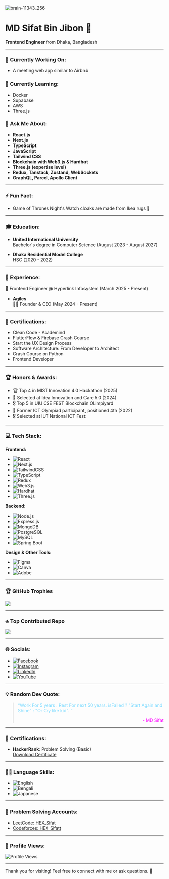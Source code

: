 ![brain-11343_256](https://github.com/user-attachments/assets/75e8cf95-11fb-4e51-8543-c147f4318e42)

# MD Sifat Bin Jibon 👋

**Frontend Engineer** from Dhaka, Bangladesh

---

### 🔭 Currently Working On:
- A meeting web app similar to Airbnb

### 🌱 Currently Learning:
- Docker
- Supabase
- AWS
- Three.js

### 💬 Ask Me About:
- **React.js**
- **Next.js**
- **TypeScript**
- **JavaScript**
- **Tailwind CSS**
- **Blockchain with Web3.js & Hardhat**
- **Three.js (expertise level)**
- **Redux, Tanstack, Zustand, WebSockets**
- **GraphQL, Parcel, Apollo Client**

---

### ⚡ Fun Fact:
- Game of Thrones Night's Watch cloaks are made from Ikea rugs 🧥

---

### 🎓 Education:
- **United International University**  
  Bachelor's degree in Computer Science (August 2023 - August 2027)
  
- **Dhaka Residential Model College**  
  HSC (2020 - 2022)

---

### 💼 Experience:
  🚀 Frontend Engineer @ Hyperlink Infosystem (March 2025 - Present)  
  

- **Agiles**  
  👨‍💼 Founder & CEO (May 2024 - Present)

---

### 📜 Certifications:
- Clean Code - Academind  
- FlutterFlow & Firebase Crash Course  
- Start the UX Design Process  
- Software Architecture: From Developer to Architect  
- Crash Course on Python  
- Frontend Developer  

---

### 🏆 Honors & Awards:
- 🏆 Top 4 in MIST Innovation 4.0 Hackathon (2025)  
- 🏅 Selected at Idea Innovation and Care 5.0 (2024)
- 🎖️ Top 5 in UIU CSE FEST Blockchain OLimpiyard  
- 🥈 Former ICT Olympiad participant, positioned 4th (2022)  
- 🎖️ Selected at IUT National ICT Fest  

---

### 💻 Tech Stack:

**Frontend:**
- ![React](https://img.shields.io/badge/React-20232A?style=for-the-badge&logo=react&logoColor=61DAFB)
- ![Next.js](https://img.shields.io/badge/Next.js-000000?style=for-the-badge&logo=next.js&logoColor=white)
- ![TailwindCSS](https://img.shields.io/badge/Tailwind_CSS-38B2AC?style=for-the-badge&logo=tailwind-css&logoColor=white)
- ![TypeScript](https://img.shields.io/badge/TypeScript-3178C6?style=for-the-badge&logo=typescript&logoColor=white)
- ![Redux](https://img.shields.io/badge/Redux-764ABC?style=for-the-badge&logo=redux&logoColor=white)
- ![Web3.js](https://img.shields.io/badge/Web3.js-1C1C1C?style=for-the-badge&logo=web3.js&logoColor=white)
- ![Hardhat](https://img.shields.io/badge/Hardhat-000000?style=for-the-badge&logo=ethereum&logoColor=white)
- ![Three.js](https://img.shields.io/badge/Three.js-000000?style=for-the-badge&logo=three.js&logoColor=white)

**Backend:**
- ![Node.js](https://img.shields.io/badge/Node.js-339933?style=for-the-badge&logo=node.js&logoColor=white)
- ![Express.js](https://img.shields.io/badge/Express.js-000000?style=for-the-badge&logo=express&logoColor=white)
- ![MongoDB](https://img.shields.io/badge/MongoDB-47A248?style=for-the-badge&logo=mongodb&logoColor=white)
- ![PostgreSQL](https://img.shields.io/badge/PostgreSQL-336791?style=for-the-badge&logo=postgresql&logoColor=white)
- ![MySQL](https://img.shields.io/badge/MySQL-4479A1?style=for-the-badge&logo=mysql&logoColor=white)
- ![Spring Boot](https://img.shields.io/badge/Spring_Boot-6DB33F?style=for-the-badge&logo=springboot&logoColor=white)

**Design & Other Tools:**
- ![Figma](https://img.shields.io/badge/Figma-F24E1E?style=for-the-badge&logo=figma&logoColor=white)
- ![Canva](https://img.shields.io/badge/Canva-00C4CC?style=for-the-badge&logo=canva&logoColor=white)
- ![Adobe](https://img.shields.io/badge/Adobe-FF0000?style=for-the-badge&logo=adobe&logoColor=white)

---

### 🏆 GitHub Trophies
![](https://github-profile-trophy.vercel.app/?username=Md-Sifat-code&theme=radical&no-frame=false&no-bg=true&margin-w=4)

---

### 🔝 Top Contributed Repo
![](https://github-contributor-stats.vercel.app/api?username=Md-Sifat-code&limit=5&theme=dracula&combine_all_yearly_contributions=true)

---

### 🌐 Socials:
- [![Facebook](https://img.shields.io/badge/Facebook-1877F2?style=for-the-badge&logo=facebook&logoColor=white)](https://www.facebook.com/profile.php?id=100011819080765)
- [![Instagram](https://img.shields.io/badge/Instagram-E4405F?style=for-the-badge&logo=instagram&logoColor=white)](https://www.instagram.com/sifa.t004/)
- [![LinkedIn](https://img.shields.io/badge/LinkedIn-0077B5?style=for-the-badge&logo=linkedin&logoColor=white)](https://www.linkedin.com/in/md-sifat-follow)
- [![YouTube](https://img.shields.io/badge/YouTube-FF0000?style=for-the-badge&logo=youtube&logoColor=white)](https://www.youtube.com/@RicoX96)

---

### 💡 Random Dev Quote:

<blockquote style="color:#7fdbff;font-style: bold;">
    <p>“Work For 5 years . Rest For next 50 years. isFailed ? "Start Again and Shine" : "Or Cry like kid". ”</p>
    <p style="text-align: right;color:#ff00ff;font-style: normal;">- MD Sifat</p>
</blockquote>

---

### 📜 Certifications:

- **HackerRank**: Problem Solving (Basic)  
  [Download Certificate](https://github.com/user-attachments/files/16369733/problem_solving_basic.certificate.pdf)

---

### 👨‍💻 Language Skills:

- ![English](https://img.shields.io/badge/English-Advanced-brightgreen)
- ![Bengali](https://img.shields.io/badge/Bengali-Native-orange)
- ![Japanese](https://img.shields.io/badge/Japanese-Intermediate-blue)

---

### 🚀 Problem Solving Accounts:

- [LeetCode: HEX_Sifat](https://leetcode.com/u/HEX_Sifat/)  
- [Codeforces: HEX_Sifatt](https://codeforces.com/profile/HEX_Sifatt)

---

### 🚀 Profile Views:
![Profile Views](https://img.shields.io/badge/dynamic/json?color=blue&label=Profile%20Views&query=$.count&url=https%3A%2F%2Fvisitcount.itsvg.in%2Fapi%3Fid%3DMd-Sifat-code)

---

Thank you for visiting! Feel free to connect with me or ask questions. 🚀
